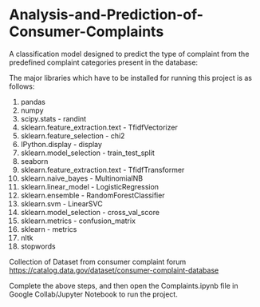 # Analysis-and-Prediction-of-Consumer-Complaints

A classification model designed to predict the type of complaint from the predefined complaint categories present in the database:

The major libraries which have to be installed for running this project is as follows:

1.  pandas
2.  numpy
3.  scipy.stats - randint
4.  sklearn.feature_extraction.text - TfidfVectorizer
5.  sklearn.feature_selection - chi2
6.  IPython.display - display
7.  sklearn.model_selection - train_test_split
8.  seaborn
9.  sklearn.feature_extraction.text - TfidfTransformer
10. sklearn.naive_bayes - MultinomialNB
11. sklearn.linear_model - LogisticRegression
12. sklearn.ensemble - RandomForestClassifier
13. sklearn.svm - LinearSVC
14. sklearn.model_selection - cross_val_score
15. sklearn.metrics - confusion_matrix
16. sklearn - metrics
17. nltk
18. stopwords

Collection of Dataset from consumer complaint forum https://catalog.data.gov/dataset/consumer-complaint-database 

Complete the above steps, and then open the Complaints.ipynb file in Google Collab/Jupyter Notebook to run the project.




